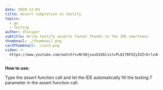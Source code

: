 ```yaml
---
date: 2020-12-03
title: Assert completion in testify
topics:
  - go
  - testing
author: dlsniper
subtitle: Write testify asserts faster thanks to the IDE smartness
thumbnail: ./thumbnail.png
cardThumbnail: ./card.png
video: >-
  https://www.youtube.com/watch?v=NrG8jsuxb1U&list=PLQ176FUIyIUZrbrlz4AY1V8VzBJKZyVlW&index=7
---
```


**How to use:**

Type the _assert_ function call and let the IDE automatically fill the _testing.T_ parameter in the assert function call.
